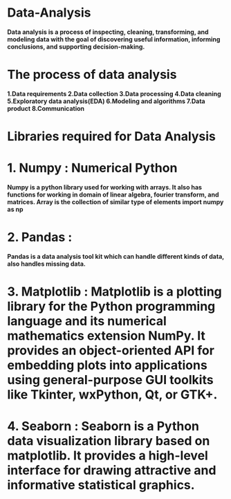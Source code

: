 # Data-Analysis
**Data analysis is a process of inspecting, cleaning, transforming, and modeling data with the goal of discovering useful information, informing conclusions, and supporting decision-making.**
    
# The process of data analysis
**1.Data requirements
2.Data collection
3.Data processing
4.Data cleaning
5.Exploratory data analysis(EDA)
6.Modeling and algorithms
7.Data product
8.Communication**

# Libraries required for Data Analysis

# 1. Numpy : Numerical Python
**Numpy is a python library used for working with arrays. It also has functions for working in domain of linear algebra, fourier transform, and matrices.
Array is the collection of similar type of elements
import numpy as np**

# 2. Pandas :
**Pandas is a data analysis tool kit which can handle different kinds of data, also handles missing data.**

# 3. Matplotlib : **Matplotlib is a plotting library for the Python programming language and its numerical mathematics extension NumPy. It provides an object-oriented API for embedding plots into applications using general-purpose GUI toolkits like Tkinter, wxPython, Qt, or GTK+.**

# 4. Seaborn : **Seaborn is a Python data visualization library based on matplotlib. It provides a high-level interface for drawing attractive and informative statistical graphics.**

